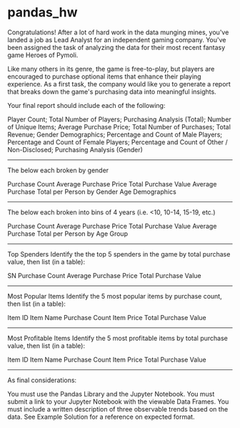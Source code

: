 # pandas_hw
Congratulations! After a lot of hard work in the data munging mines, you've landed a job as Lead Analyst for an independent gaming company. You've been assigned the task of analyzing the data for their most recent fantasy game Heroes of Pymoli.

Like many others in its genre, the game is free-to-play, but players are encouraged to purchase optional items that enhance their playing experience. As a first task, the company would like you to generate a report that breaks down the game's purchasing data into meaningful insights.

Your final report should include each of the following:

Player Count;
Total Number of Players;
Purchasing Analysis (Total);
Number of Unique Items;
Average Purchase Price;
Total Number of Purchases;
Total Revenue;
Gender Demographics;
Percentage and Count of Male Players;
Percentage and Count of Female Players;
Percentage and Count of Other / Non-Disclosed;
Purchasing Analysis (Gender)

----------------------------------------------

The below each broken by gender

Purchase Count
Average Purchase Price
Total Purchase Value
Average Purchase Total per Person by Gender
Age Demographics

-------------------------------------------------------------------------

The below each broken into bins of 4 years (i.e. <10, 10-14, 15-19, etc.)

Purchase Count
Average Purchase Price
Total Purchase Value
Average Purchase Total per Person by Age Group

------------------------------------------------------------------------------------------

Top Spenders
Identify the the top 5 spenders in the game by total purchase value, then list (in a table):

SN
Purchase Count
Average Purchase Price
Total Purchase Value

-------------------------------------------------------------------------

Most Popular Items
Identify the 5 most popular items by purchase count, then list (in a table):

Item ID
Item Name
Purchase Count
Item Price
Total Purchase Value

------------------------------------------------------------------------------------

Most Profitable Items
Identify the 5 most profitable items by total purchase value, then list (in a table):

Item ID
Item Name
Purchase Count
Item Price
Total Purchase Value

-------------------------------------------------------------------------------------

As final considerations:


You must use the Pandas Library and the Jupyter Notebook.
You must submit a link to your Jupyter Notebook with the viewable Data Frames.
You must include a written description of three observable trends based on the data.
See Example Solution for a reference on expected format.
